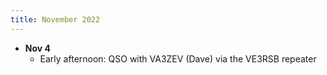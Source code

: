 ```yaml
---
title: November 2022
---
```


- **Nov 4**
  - Early afternoon: QSO with VA3ZEV (Dave) via the VE3RSB repeater
